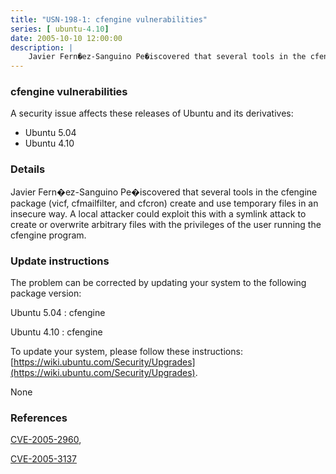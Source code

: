 ```yaml
---
title: "USN-198-1: cfengine vulnerabilities"
series: [ ubuntu-4.10]
date: 2005-10-10 12:00:00
description: |
    Javier Fern�ez-Sanguino Pe�iscovered that several tools in the cfengine package (vicf, cfmailfilter, and cfcron) create and use temporary files in an insecure way. A local attacker could exploit this with a symlink attack to create or overwrite arbitrary files with the privileges of the user running the cfengine program.
--- 
```

 
### cfengine vulnerabilities

A security issue affects these releases of Ubuntu and its derivatives:

* Ubuntu 5.04
* Ubuntu 4.10

### Details

Javier Fern�ez-Sanguino Pe�iscovered that several tools in the cfengine package (vicf, cfmailfilter, and cfcron) create and use temporary files in an insecure way. A local attacker could exploit this with a symlink attack to create or overwrite arbitrary files with the privileges of the user running the cfengine program.

### Update instructions

The problem can be corrected by updating your system to the following package version:

Ubuntu 5.04
 : cfengine 

Ubuntu 4.10
 : cfengine 

To update your system, please follow these instructions: [https://wiki.ubuntu.com/Security/Upgrades](https://wiki.ubuntu.com/Security/Upgrades).

None

### References

 [CVE-2005-2960](http://people.ubuntu.com/~ubuntu-security/cve/CVE-2005-2960), 

 [CVE-2005-3137](http://people.ubuntu.com/~ubuntu-security/cve/CVE-2005-3137)
 
